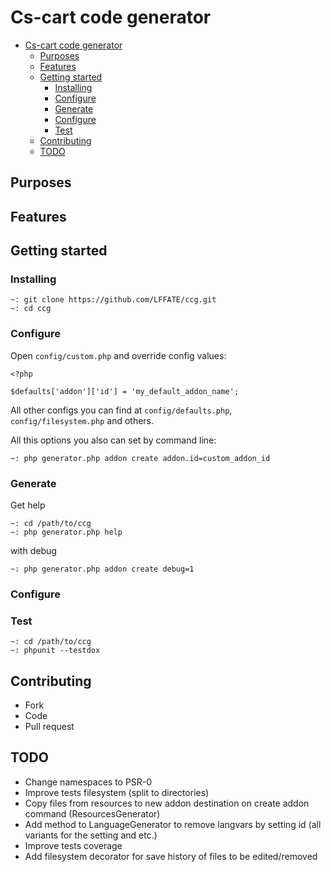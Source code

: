 # Cs-cart code generator
- [Cs-cart code generator](#cs-cart-code-generator)
  - [Purposes](#purposes)
  - [Features](#features)
  - [Getting started](#getting-started)
    - [Installing](#installing)
    - [Configure](#configure)
    - [Generate](#generate)
    - [Configure](#configure-1)
    - [Test](#test)
  - [Contributing](#contributing)
  - [TODO](#todo)


## Purposes

## Features

## Getting started
### Installing
```
~: git clone https://github.com/LFFATE/ccg.git
~: cd ccg
```
### Configure
Open `config/custom.php` and override config values:
```
<?php

$defaults['addon']['id'] = 'my_default_addon_name';

```
All other configs you can find at `config/defaults.php`, `config/filesystem.php` and others.

All this options you also can set by command line:
```
~: php generator.php addon create addon.id=custom_addon_id
```

### Generate
Get help
```
~: cd /path/to/ccg
~: php generator.php help
```
with debug
```
~: php generator.php addon create debug=1
```
### Configure

### Test
```
~: cd /path/to/ccg
~: phpunit --testdox
```
## Contributing
- Fork
- Code
- Pull request


## TODO
- Change namespaces to PSR-0
- Improve tests filesystem (split to directories)
- Copy files from resources to new addon destination on create addon command (ResourcesGenerator)
- Add method to LanguageGenerator to remove langvars by setting id (all variants for the setting and etc.)
- Improve tests coverage
- Add filesystem decorator for save history of files to be edited/removed